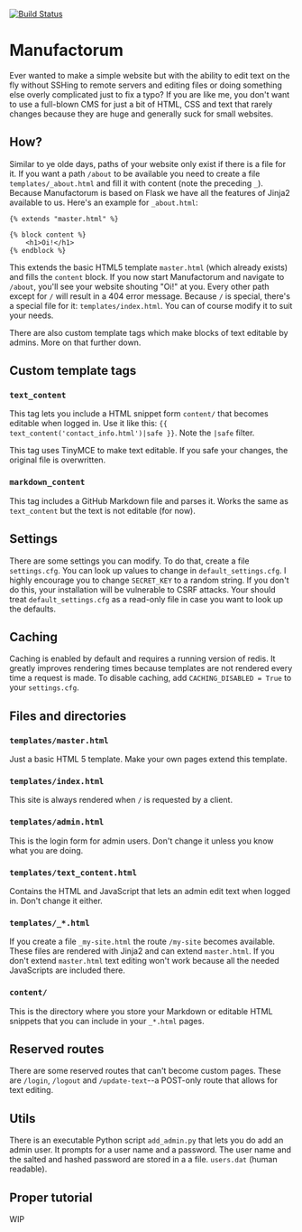 [![Build Status](https://travis-ci.org/Retzudo/manufactorum.svg)](https://travis-ci.org/Retzudo/manufactorum)

Manufactorum
============

Ever wanted to make a simple website but with the ability to edit text on the
fly without SSHing to remote servers and editing files or doing something else
overly complicated just to fix a typo? If you are like me, you don't want to use
a full-blown CMS for just a bit of HTML, CSS and text that rarely changes
because they are huge and generally suck for small websites.


How?
----

Similar to ye olde days, paths of your website only exist if there is a file for
it. If you want a path `/about` to be available you need to create a file
`templates/_about.html` and fill it with content (note the preceding `_`).
Because Manufactorum is based on Flask we have all the features of Jinja2
available to us. Here's an example for `_about.html`:

```html+jinja
{% extends "master.html" %}

{% block content %}
    <h1>Oi!</h1>
{% endblock %}
```

This extends the basic HTML5 template `master.html` (which already exists) and
fills the `content` block. If you now start Manufactorum and navigate to
`/about`, you'll see your website shouting "Oi!" at you. Every other path except
for `/` will result in a 404 error message. Because `/` is special, there's a
special file for it: `templates/index.html`. You can of course modify it to suit
your needs.

There are also custom template tags which make blocks of text editable by
admins. More on that further down.


Custom template tags
--------------------

### `text_content`
This tag lets you include a HTML snippet form `content/` that becomes editable
when logged in. Use it like this: `{{ text_content('contact_info.html')|safe }}`.
Note the `|safe` filter.

This tag uses TinyMCE to make text editable. If you safe your changes, the
original file is overwritten.

### `markdown_content`
This tag includes a GitHub Markdown file and parses it. Works the same as
`text_content` but the text is not editable (for now).


Settings
--------

There are some settings you can modify. To do that, create a file
`settings.cfg`. You can look up values to change in `default_settings.cfg`. I
highly encourage you to change `SECRET_KEY` to a random string. If you don't do
this, your installation will be vulnerable to CSRF attacks. Your should treat
`default_settings.cfg` as a read-only file in case you want to look up the
defaults.


Caching
-------

Caching is enabled by default and requires a running version of redis. It
greatly improves rendering times because templates are not rendered every time a
request is made. To disable caching, add `CACHING_DISABLED = True` to your
`settings.cfg`.


Files and directories
---------------------

### `templates/master.html`
Just a basic HTML 5 template. Make your own pages extend this template.

### `templates/index.html`
This site is always rendered when `/` is requested by a client.

### `templates/admin.html`
This is the login form for admin users. Don't change it unless you know what you
are doing.

### `templates/text_content.html`
Contains the HTML and JavaScript that lets an admin edit text when logged in.
Don't change it either.

### `templates/_*.html`
If you create a file `_my-site.html` the route `/my-site` becomes available.
These files are rendered with Jinja2 and can extend `master.html`. If you don't
extend `master.html` text editing won't work because all the needed JavaScripts
are included there.

### `content/`
This is the directory where you store your Markdown or editable HTML snippets
that you can include in your `_*.html` pages.


Reserved routes
---------------
There are some reserved routes that can't become custom pages. These are
`/login`, `/logout` and `/update-text`--a POST-only route that allows for text
editing.


Utils
-----
There is an executable Python script `add_admin.py` that lets you do add an
admin user. It prompts for a user name and a password. The user name and the
salted and hashed password are stored in a a file. `users.dat` (human readable).


Proper tutorial
---------------
WIP
